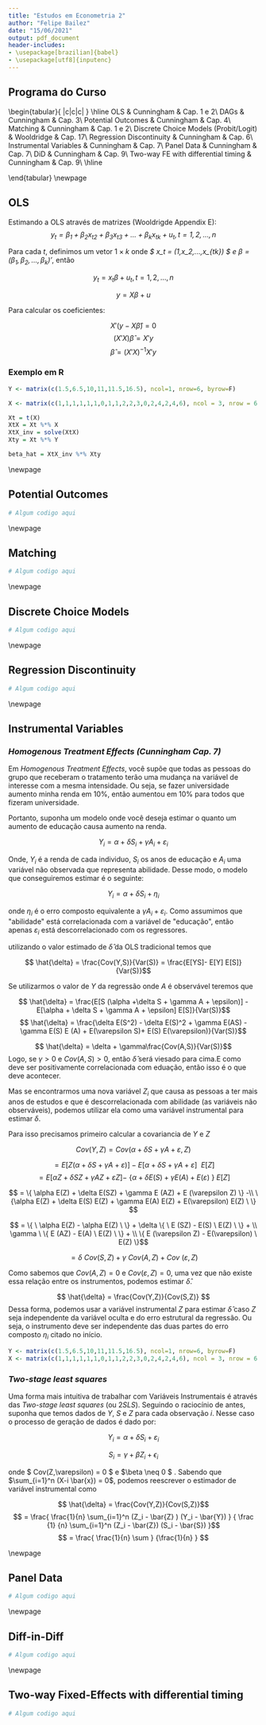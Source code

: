 ```yaml
---
title: "Estudos em Econometria 2"
author: "Felipe Bailez"
date: "15/06/2021"
output: pdf_document
header-includes:
- \usepackage[brazilian]{babel}
- \usepackage[utf8]{inputenc}
---
```





## Programa do Curso


\begin{tabular}{ |c|c|c| } 
 \hline
OLS & Cunningham & Cap. 1 e 2\\ 
DAGs & Cunningham & Cap. 3\\ 
Potential Outcomes & Cunningham & Cap. 4\\
Matching & Cunningham & Cap. 1 e 2\\
Discrete Choice Models (Probit/Logit) & Wooldridge & Cap. 17\\ 
Regression Discontinuity & Cunningham & Cap. 6\\
Instrumental Variables & Cunningham & Cap. 7\\
Panel Data & Cunningham & Cap. 7\\
DiD & Cunningham & Cap. 9\\
Two-way FE with differential timing & Cunningham & Cap. 9\\ 
 \hline

\end{tabular}
\newpage
## OLS

Estimando a OLS através de matrizes (Wooldrigde Appendix E):
*$$ y_t = \beta_1 + \beta_2 x_{t2} + \beta_3 x_{t3} + ... + \beta_k x_{tk} + u_t 
, t = 1,2,...,n$$*

Para cada $t$, definimos um vetor $1 \times k$ onde *$ x_t = (1,x_2,...,x_{tk}) $ e $\beta = (\beta_1, \beta_2, ..., \beta_k)'$*,
então

$$ y_t =  x_t \beta + u_t , t = 1,2, ... , n$$


$$ y = X \beta + u $$

Para calcular os coeficientes:

$$ X'(y - X \hat{\beta} )= 0$$
$$ (X'X)\hat{\beta} = X'y $$
$$ \hat{\beta} = (X'X)^{-1} X'y $$

### Exemplo em R

```r
Y <- matrix(c(1.5,6.5,10,11,11.5,16.5), ncol=1, nrow=6, byrow=F)

X <- matrix(c(1,1,1,1,1,1,0,1,1,2,2,3,0,2,4,2,4,6), ncol = 3, nrow = 6, byrow=F)

Xt = t(X)
XtX = Xt %*% X
XtX_inv = solve(XtX)
Xty = Xt %*% Y

beta_hat = XtX_inv %*% Xty
```
\newpage
## Potential Outcomes


```r
# Algum codigo aqui
```

\newpage
## Matching


```r
# Algum codigo aqui
```

\newpage
## Discrete Choice Models


```r
# Algum codigo aqui
```
\newpage
## Regression Discontinuity


```r
# Algum codigo aqui
```
\newpage
## Instrumental Variables

### *Homogenous Treatment Effects (Cunningham Cap. 7)*

Em *Homogenous Treatment Effects*, você supõe que todas as pessoas do grupo que receberam o tratamento terão uma mudança na variável de interesse com a mesma intensidade. Ou seja, se fazer universidade aumento minha renda em 10%, então aumentou em 10% para todos que fizeram universidade.

Portanto, suponha um modelo onde você deseja estimar o quanto um aumento de educação causa aumento na renda.

$$ Y_i = \alpha + \delta S_i + \gamma A_i + \varepsilon_i$$

Onde, $Y_i$ é a renda de cada individuo, $S_i$ os anos de educação e $A_i$ uma variável não observada que representa abilidade. Desse modo, o modelo que conseguiremos estimar é o seguinte:

$$ Y_i = \alpha + \delta S_i + \eta_i$$

onde $\eta_i$ é o erro composto equivalente a $\gamma A_i + \varepsilon_i$. Como assumimos que "abilidade" está correlacionada com a variável de "educação", então apenas $\varepsilon_i$ está descorrelacionado com os regressores.

utilizando o valor estimado de $\hat{\delta}$ da OLS tradicional temos que

$$ \hat{\delta} =  \frac{Cov(Y,S)}{Var(S)} = \frac{E[YS]- E[Y] E[S]}{Var(S)}$$

Se utilizarmos o valor de $Y$ da regressão onde $A$ é observável teremos que

$$ \hat{\delta} =  \frac{E[S (\alpha +\delta S + \gamma A + \epsilon)] - E[\alpha + \delta S + \gamma A + \epsilon] E[S]}{Var(S)}$$
$$ \hat{\delta} =  \frac{\delta E(S^2) - \delta E(S)^2 + \gamma E(AS) - \gamma E(S) E (A) + E(\varepsilon S)+ E(S) E(\varepsilon)}{Var(S)}$$

$$ \hat{\delta} =  \delta + \gamma\frac{Cov(A,S)}{Var(S)}$$
Logo, se $\gamma > 0$ e $Cov(A,S) > 0$, então $\hat{\delta}$ será viesado para cima.E como deve ser positivamente correlacionada com eduação, então isso é o que deve acontecer.

Mas se encontrarmos uma nova variável $Z_i$ que causa as pessoas a ter mais anos de estudos e que é descorrelacionada com abilidade (as variáveis não observáveis), podemos utilizar ela como uma variável instrumental para estimar $\delta$.

Para isso precisamos primeiro calcular a covariancia de $Y$ e $Z$

$$ Cov(Y,Z) = Cov( \alpha + \delta S + \gamma A + \varepsilon, Z)$$


$$ = E[ Z (\alpha + \delta S + \gamma A + \varepsilon )] - E[\alpha + \delta S + \gamma A + \varepsilon ] \ \ E[Z]$$
$$ =  E[\alpha Z + \delta S Z + \gamma A Z + \varepsilon Z ] -  \ \{ \alpha + \delta E(S) + \gamma E(A) + E(\varepsilon)\ \} \ E[Z]$$

$$ =   \{ \alpha E(Z) + \delta E(SZ) + \gamma E (AZ) + E (\varepsilon Z) \}  -\\
 \{\alpha E(Z) + \delta E(S) E(Z) + \gamma E(A) E(Z) + E(\varepsilon) E(Z) \ \} $$

$$ =   \{ \ \alpha E(Z) - \alpha E(Z) \ \} + \delta \{ \ E (SZ) - E(S) \ E(Z) \ \} + \\
\gamma \ \{  E (AZ) - E(A) \ E(Z) \ \} + \\
\{  E (\varepsilon Z) -  E(\varepsilon) \ E(Z) \}$$

$$ =   \delta \ Cov(S,Z) + \gamma \ Cov(A, Z) + Cov \ (\varepsilon, Z)$$

Como sabemos que $Cov(A,Z) = 0$ e $Cov(\varepsilon, Z) = 0$, uma vez que não existe essa relação entre os instrumentos, podemos estimar $\hat{\delta}$.

$$ \hat{\delta} = \frac{Cov(Y,Z)}{Cov(S,Z)} $$
Dessa forma, podemos usar a variável instrumental $Z$ para estimar $\hat{\delta}$ caso $Z$ seja independente da variável oculta e do erro estrutural da regressão. Ou seja, o instrumento deve ser independente das duas partes do erro composto $\eta_i$ citado no início.



```r
Y <- matrix(c(1.5,6.5,10,11,11.5,16.5), ncol=1, nrow=6, byrow=F)
X <- matrix(c(1,1,1,1,1,1,0,1,1,2,2,3,0,2,4,2,4,6), ncol = 3, nrow = 6, byrow=F)
```

### *Two-stage least squares*

Uma forma mais intuitiva de trabalhar com Variáveis Instrumentais é através das *Two-stage least squares* (ou $2SLS$).
Seguindo o raciocínio de antes, suponha que temos dados de $Y$, $S$ e $Z$ para cada observação $i$. Nesse caso o processo de geração de dados é dado por:

$$ Y_i = \alpha + \delta S_i + \varepsilon_i$$

$$ S_i = \gamma + \beta Z_i + \epsilon_i$$

onde $ Cov(Z,\varepsilon) = 0 $ e $\beta \neq 0 $ . Sabendo que $\sum_{i=1}^n (X-i \bar{x}) = 0$, podemos reescrever o estimador de variável instrumental como

$$ \hat{\delta} = \frac{Cov(Y,Z)}{Cov(S,Z)}$$
$$ = \frac{ \frac{1}{n} \sum_{i=1}^n (Z_i - \bar{Z} ) (Y_i - \bar{Y}) } { \frac {1} {n} \sum_{i=1}^n (Z_i - \bar{Z}) (S_i - \bar{S}) }$$
$$ = \frac{ \frac{1}{n} \sum  } {\frac{1}{n} } $$

\newpage
## Panel Data


```r
# Algum codigo aqui
```
\newpage
## Diff-in-Diff


```r
# Algum codigo aqui
```
\newpage
## Two-way Fixed-Effects with differential timing


```r
# Algum codigo aqui
```
